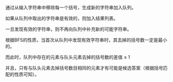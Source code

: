 通过从输入字符串中移除每一个括号，生成新的字符串加入队列。

如果从队列中取出的字符串是有效的，则加入结果列表。

一旦发现有效的字符串，则不再向队列中补充新的可能字符串。

根据BFS的性质，当首次从队列中发现有效字符串时，其去掉的括号数一定是最小的。

而此时，队列中存在的元素与队头元素去掉的括号数的差值 ≤ 1

并且，只有与队头元素去掉括号数目相同的元素才有可能是候选答案（根据括号匹配的性质可知）。